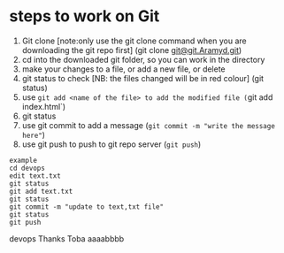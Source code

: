 # steps to work on Git

1. Git clone  [note:only use the git clone command when you are downloading the git repo first] (git clone git@git.Aramyd.git)
2. cd into the downloaded git folder, so you can work in the directory
3. make your changes to a file, or add a new file, or delete
4. git status to check [NB: the files changed will be in red colour] (git status)
5. use `git add <name of the file> to add the modified file (`git add index.html`)
6. git status 
7. use git commit to add a message (`git commit -m "write the message here"`)
8. use git push to push to git repo server (`git push`)

```
example
cd devops
edit text.txt
git status
git add text.txt
git status
git commit -m "update to text,txt file"
git status
git push
```
devops
Thanks Toba
aaaabbbb

